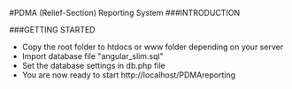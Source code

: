 #PDMA (Relief-Section) Reporting System
###INTRODUCTION

###GETTING STARTED
<ul>
<li>Copy the root folder to htdocs or www folder depending on your server</li>
<li>Import database file "angular_slim.sql"</li>
<li>Set the database settings in db.php file</li>
<li>You are now ready to start http://localhost/PDMAreporting</li>
</ul>
